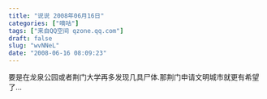 ```yaml
---
title: "说说 2008年06月16日"
categories: ["嘀咕"]
tags: ["来自QQ空间 qzone.qq.com"]
draft: false
slug: "wvNNeL"
date: "2008-06-16 08:09:23"
---
```


要是在龙泉公园或者荆门大学再多发现几具尸体.那荆门申请文明城市就更有希望了...
